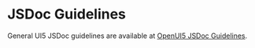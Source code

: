 <!-- loioeeaa5de14e5f4fc1ac796bc0c1ada5fb -->

# JSDoc Guidelines

General UI5 JSDoc guidelines are available at [OpenUI5 JSDoc Guidelines](https://github.com/SAP/openui5/blob/-/docs/guidelines/jsdoc.md).

